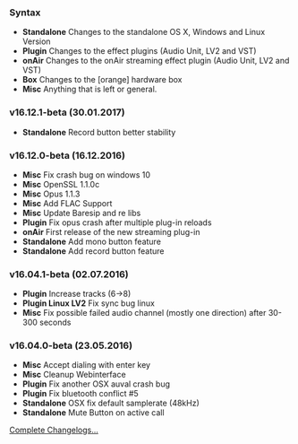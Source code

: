 ### Syntax

- **Standalone** Changes to the standalone OS X, Windows and Linux Version
- **Plugin** Changes to the effect plugins (Audio Unit, LV2 and VST)
- **onAir** Changes to the onAir streaming effect plugin (Audio Unit, LV2 and VST)
- **Box** Changes to the [orange] hardware box
- **Misc** Anything that is left or general.

### v16.12.1-beta (30.01.2017)

- **Standalone** Record button better stability


### v16.12.0-beta (16.12.2016)

- **Misc** Fix crash bug on windows 10
- **Misc** OpenSSL 1.1.0c
- **Misc** Opus 1.1.3
- **Misc** Add FLAC Support
- **Misc** Update Baresip and re libs
- **Plugin** Fix opus crash after multiple plug-in reloads
- **onAir** First release of the new streaming plug-in
- **Standalone** Add mono button feature
- **Standalone** Add record button feature


### v16.04.1-beta (02.07.2016)

- **Plugin** Increase tracks (6->8)
- **Plugin Linux LV2** Fix sync bug linux
- **Misc** Fix possible failed audio channel (mostly one direction) after 30-300 seconds


### v16.04.0-beta (23.05.2016)

- **Misc** Accept dialing with enter key
- **Misc** Cleanup Webinterface
- **Plugin** Fix another OSX auval crash bug
- **Plugin** Fix bluetooth conflict #5
- **Standalone** OSX fix default samplerate (48kHz)
- **Standalone** Mute Button on active call


[Complete Changelogs...](https://github.com/Studio-Link-v2/backend/blob/master/CHANGELOG-ARCHIVE.md)
